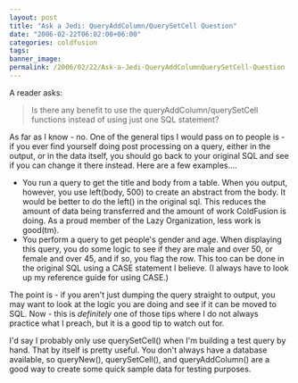 ```yaml
---
layout: post
title: "Ask a Jedi: QueryAddColumn/QuerySetCell Question"
date: "2006-02-22T06:02:00+06:00"
categories: coldfusion 
tags: 
banner_image: 
permalink: /2006/02/22/Ask-a-Jedi-QueryAddColumnQuerySetCell-Question
---
```


A reader asks:

<blockquote>
Is there any benefit to use the queryAddColumn/querySetCell functions instead of using just one SQL statement?
</blockquote>

As far as I know - no. One of the general tips I would pass on to people is - if you ever find yourself doing post processing on a query, either in the output, or in the data itself, you should go back to your original SQL and see if you can change it there instead. Here are a few examples....
<!--more-->
<ul>
<li>You run a query to get the title and body from a table. When you output, however, you use left(body, 500) to create an abstract from the body. It would be better to do the left() in the original sql. This reduces the amount of data being transferred and the amount of work ColdFusion is doing. As a proud member of the Lazy Organization, less work is good(tm).
<li>You perform a query to get people's gender and age. When displaying this query, you do some logic to see if they are male and over 50, or female and over 45, and if so, you flag the row. This too can be done in the original SQL using a CASE statement I believe. (I always have to look up my reference guide for using CASE.)
</ul>

The point is - if you aren't just dumping the query straight to output, you may want to look at the logic you are doing and see if it can be moved to SQL. Now - this is <i>definitely</i> one of those tips where I do not always practice what I preach, but it is a good tip to watch out for. 

I'd say I probably only use querySetCell() when I'm building a test query by hand. That by itself is pretty useful. You don't always have a database available, so queryNew(), querySetCell(), and queryAddColumn() are a good way to create some quick sample data for testing purposes.